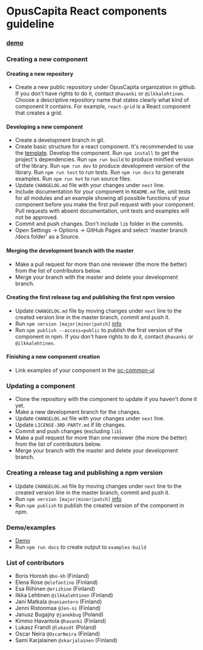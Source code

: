 # OpusCapita React components guideline

### [demo](https://opuscapita.github.io/oc-common-ui)

### Creating a new component

#### Creating a new repository
* Create a new public repository under OpusCapita organization in github. If you don't have rights to do it, contact `@havanki` or `@ilkkalehtinen`. Choose a descriptive repository name that states clearly what kind of component it contains. For example, `react-grid` is a React component that creates a grid.

#### Developing a new component
* Create a development branch in git.
* Create basic structure for a react component. It's recommended to use the [template](https://github.com/OpusCapita/react-component-template). Develop the component.
  Run `npm install` to get the project's dependencies.
  Run `npm run build` to produce minified version of the library.
  Run `npm run dev` to produce development version of the library.
  Run `npm run test` to run tests.
  Run `npm run docs` to generate examples.
  Run `npm run hot` to run source files.
* Update `CHANGELOG.md` file with your changes under `next` line.
* Include documentation for your component in `README.md` file, unit tests for all modules and an example showing all possible functions of your component before you make the first pull request with your component. Pull requests with absent documentation, unit tests and examples will not be approved.
* Commit and push changes. Don't include `lib` folder in the commits.
* Open Settings -> Options -> GitHub Pages and select 'master branch /docs folder' as a Source.

#### Merging the development branch with the master 
* Make a pull request for more than one reviewer (the more the better) from the list of contributors below.
* Merge your branch with the master and delete your development branch.

#### Creating the first release tag and publishing the first npm version
* Update `CHANGELOG.md` file by moving changes under `next` line to the created version line in the master branch, commit and push it.
* Run `npm version [major|minor|patch]` [info](https://docs.npmjs.com/cli/version)
* Run `npm publish --access=public` to publish the first version of the component in npm. If you don't have rights to do it, contact `@havanki` or `@ilkkalehtinen`.

#### Finishing a new component creation 
* Link examples of your component in the [oc-common-ui](https://github.com/OpusCapita/oc-common-ui)


### Updating a component
* Clone the repository with the component to update if you haven't done it yet.
* Make a new development branch for the changes.
* Update `CHANGELOG.md` file with your changes under `next` line.
* Update `LICENSE-3RD-PARTY.md` if lib changes.
* Commit and push changes (excluding `lib`).
* Make a pull request for more than one reviewer (the more the better) from the list of contributors below.
* Merge your branch with the master and delete your development branch.


### Creating a release tag and publishing a npm version
* Update `CHANGELOG.md` file by moving changes under `next` line to the created version line in the master branch, commit and push it.
* Run `npm version [major|minor|patch]` [info](https://docs.npmjs.com/cli/version)
* Run `npm publish` to publish the created version of the component in npm.


### Demo/examples
* [Demo](https://opuscapita.github.io/oc-common-ui)
* Run `npm run docs` to create output to `examples-build`


### List of contributors
* Boris Horosh `@bo-kh` (Finland)
* Elena Rose `@elefantino` (Finland)
* Esa Riihinen `@eriihine` (Finland)
* Ilkka Lehtinen `@ilkkalehtinen` (Finland)
* Jani Matkala `@naniantero` (Finland)
* Jenni Ristonmaa `@Jen-ni` (Finland)
* Janusz Bugajny `@janekbug` (Poland)
* Kimmo Havantola `@havanki` (Finland)
* Lukasz Frandt `@lukasdt` (Poland)
* Oscar Neira `@OscarNeira` (Finland)
* Sami Karjalainen `@skarjalainen` (Finland)
